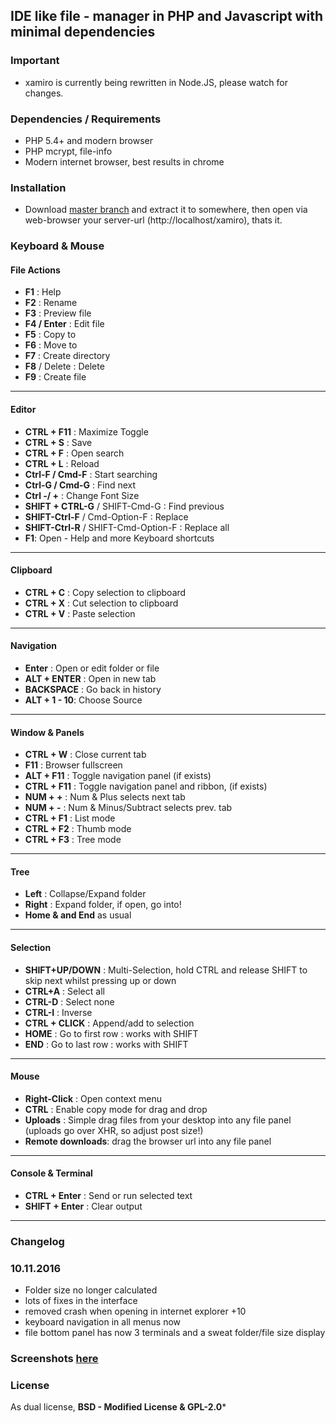 ## **IDE like file - manager in PHP and Javascript with minimal dependencies**

### Important

- xamiro is currently being rewritten in Node.JS, please watch for changes.

### Dependencies / Requirements

- PHP 5.4+ and modern browser
- PHP mcrypt, file-info
- Modern internet browser, best results in chrome



### Installation

- Download [master branch](https://github.com/gbaumgart/xamiro/archive/master.zip) and extract it to somewhere, then open via web-browser your server-url (http://localhost/xamiro), thats it. 


### Keyboard & Mouse

#### File Actions

 - **F1** : Help 
 - **F2** : Rename 
 - **F3** : Preview file 
 - **F4 / Enter** : Edit file
 - **F5** : Copy to
 - **F6** : Move to
 - **F7** : Create directory
 - **F8** / Delete : Delete
 - **F9** : Create file

<hr/>

#### Editor

 - **CTRL + F11** : Maximize Toggle
 - **CTRL + S** : Save
 - **CTRL + F** : Open search
 - **CTRL + L** : Reload
 - **Ctrl-F / Cmd-F** : Start searching
 - **Ctrl-G / Cmd-G** : Find next
 - **Ctrl -/ +** : Change Font Size
 - **SHIFT + CTRL-G** / SHIFT-Cmd-G : Find previous
 - **SHIFT-Ctrl-F** / Cmd-Option-F : Replace
 - **SHIFT-Ctrl-R** / SHIFT-Cmd-Option-F : Replace all
 - **F1**: Open - Help and more Keyboard shortcuts

<hr/>

#### Clipboard

 - **CTRL + C** : Copy selection to clipboard
 - **CTRL + X** : Cut selection to clipboard
 - **CTRL + V** : Paste selection


<hr/>

#### Navigation

 - **Enter** : Open or edit folder or file
 - **ALT + ENTER** : Open in new tab
 - **BACKSPACE** : Go back in history
 - **ALT + 1 - 10**: Choose Source


<hr/>

#### Window & Panels

 - **CTRL + W** : Close current tab
 - **F11** : Browser fullscreen
 - **ALT + F11** : Toggle navigation panel (if exists)
 - **CTRL + F11** : Toggle navigation panel and ribbon, (if exists)
 - **NUM + +** : Num & Plus selects next tab
 - **NUM + -** : Num & Minus/Subtract selects prev. tab
 - **CTRL + F1** : List mode
 - **CTRL + F2** : Thumb mode
 - **CTRL + F3** : Tree mode


<hr/>

#### Tree

 - **Left** : Collapse/Expand folder
 - **Right** : Expand folder, if open, go into!
 - **Home & and End** as usual


<hr/>

#### Selection

 - **SHIFT+UP/DOWN** : Multi-Selection, hold CTRL and release SHIFT to skip next whilst pressing up or down
 - **CTRL+A** : Select all
 - **CTRL-D** : Select none
 - **CTRL-I** : Inverse
 - **CTRL + CLICK** : Append/add to selection
 - **HOME** : Go to first row : works with SHIFT
 - **END** : Go to last row : works with SHIFT


<hr/>

#### Mouse

 - **Right-Click** : Open context menu
 - **CTRL** : Enable copy mode for drag and drop
 - **Uploads** : Simple drag files from your desktop into any file panel (uploads go over XHR, so adjust post size!)
 - **Remote downloads**: drag the browser url into any file panel


<hr/>

#### Console & Terminal

 - **CTRL + Enter** : Send or run selected text
 - **SHIFT + Enter** : Clear output

<hr/>


### Changelog

### 10.11.2016

- Folder size no longer calculated
- lots of fixes in the interface
- removed crash when opening in internet explorer +10
- keyboard navigation in all menus now
- file bottom panel has now 3 terminals and a sweat folder/file size display


### Screenshots [here](https://github.com/gbaumgart/xamiro/issues/3) 


### License

As dual license,  **BSD - Modified License & GPL-2.0***
